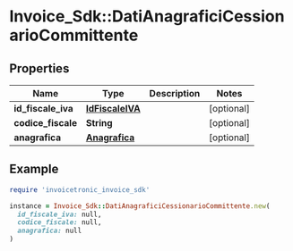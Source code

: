 # Invoice_Sdk::DatiAnagraficiCessionarioCommittente

## Properties

| Name | Type | Description | Notes |
| ---- | ---- | ----------- | ----- |
| **id_fiscale_iva** | [**IdFiscaleIVA**](IdFiscaleIVA.md) |  | [optional] |
| **codice_fiscale** | **String** |  | [optional] |
| **anagrafica** | [**Anagrafica**](Anagrafica.md) |  | [optional] |

## Example

```ruby
require 'invoicetronic_invoice_sdk'

instance = Invoice_Sdk::DatiAnagraficiCessionarioCommittente.new(
  id_fiscale_iva: null,
  codice_fiscale: null,
  anagrafica: null
)
```

